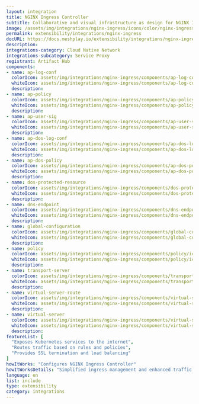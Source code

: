 ```yaml
---
layout: integration
title: NGINX Ingress Controller
subtitle: Collaborative and visual infrastructure as design for NGINX Ingress Controller
image: /assets/img/integrations/nginx-ingress/icons/color/nginx-ingress-color.svg
permalink: extensibility/integrations/nginx-ingress
docURL: https://docs.meshplay.io/extensibility/integrations/nginx-ingress
description: 
integrations-category: Cloud Native Network
integrations-subcategory: Service Proxy
registrant: Artifact Hub
components: 
- name: ap-log-conf
  colorIcon: assets/img/integrations/nginx-ingress/components/ap-log-conf/icons/color/ap-log-conf-color.svg
  whiteIcon: assets/img/integrations/nginx-ingress/components/ap-log-conf/icons/white/ap-log-conf-white.svg
  description: 
- name: ap-policy
  colorIcon: assets/img/integrations/nginx-ingress/components/ap-policy/icons/color/ap-policy-color.svg
  whiteIcon: assets/img/integrations/nginx-ingress/components/ap-policy/icons/white/ap-policy-white.svg
  description: 
- name: ap-user-sig
  colorIcon: assets/img/integrations/nginx-ingress/components/ap-user-sig/icons/color/ap-user-sig-color.svg
  whiteIcon: assets/img/integrations/nginx-ingress/components/ap-user-sig/icons/white/ap-user-sig-white.svg
  description: 
- name: ap-dos-log-conf
  colorIcon: assets/img/integrations/nginx-ingress/components/ap-dos-log-conf/icons/color/ap-dos-log-conf-color.svg
  whiteIcon: assets/img/integrations/nginx-ingress/components/ap-dos-log-conf/icons/white/ap-dos-log-conf-white.svg
  description: 
- name: ap-dos-policy
  colorIcon: assets/img/integrations/nginx-ingress/components/ap-dos-policy/icons/color/ap-dos-policy-color.svg
  whiteIcon: assets/img/integrations/nginx-ingress/components/ap-dos-policy/icons/white/ap-dos-policy-white.svg
  description: 
- name: dos-protected-resource
  colorIcon: assets/img/integrations/nginx-ingress/components/dos-protected-resource/icons/color/dos-protected-resource-color.svg
  whiteIcon: assets/img/integrations/nginx-ingress/components/dos-protected-resource/icons/white/dos-protected-resource-white.svg
  description: 
- name: dns-endpoint
  colorIcon: assets/img/integrations/nginx-ingress/components/dns-endpoint/icons/color/dns-endpoint-color.svg
  whiteIcon: assets/img/integrations/nginx-ingress/components/dns-endpoint/icons/white/dns-endpoint-white.svg
  description: 
- name: global-configuration
  colorIcon: assets/img/integrations/nginx-ingress/components/global-configuration/icons/color/global-configuration-color.svg
  whiteIcon: assets/img/integrations/nginx-ingress/components/global-configuration/icons/white/global-configuration-white.svg
  description: 
- name: policy
  colorIcon: assets/img/integrations/nginx-ingress/components/policy/icons/color/policy-color.svg
  whiteIcon: assets/img/integrations/nginx-ingress/components/policy/icons/white/policy-white.svg
  description: 
- name: transport-server
  colorIcon: assets/img/integrations/nginx-ingress/components/transport-server/icons/color/transport-server-color.svg
  whiteIcon: assets/img/integrations/nginx-ingress/components/transport-server/icons/white/transport-server-white.svg
  description: 
- name: virtual-server-route
  colorIcon: assets/img/integrations/nginx-ingress/components/virtual-server-route/icons/color/virtual-server-route-color.svg
  whiteIcon: assets/img/integrations/nginx-ingress/components/virtual-server-route/icons/white/virtual-server-route-white.svg
  description: 
- name: virtual-server
  colorIcon: assets/img/integrations/nginx-ingress/components/virtual-server/icons/color/virtual-server-color.svg
  whiteIcon: assets/img/integrations/nginx-ingress/components/virtual-server/icons/white/virtual-server-white.svg
  description: 
featureList: [
  "Exposes Kubernetes services to the internet",
  "Routes traffic based on rules and policies",
  "Provides SSL termination and load balancing"
]
howItWorks: "Configures NGINX Ingress Controller"
howItWorksDetails: "Simplified ingress management and enhanced traffic routing in Kubernetes"
language: en
list: include
type: extensibility
category: integrations
---
```

